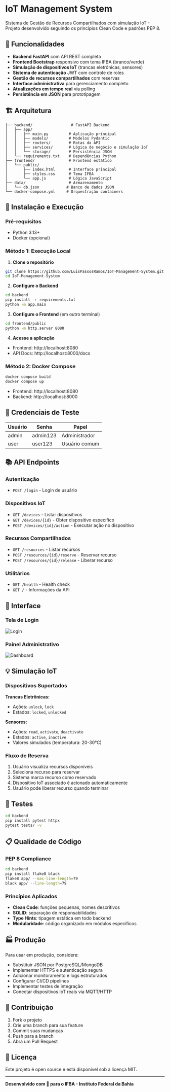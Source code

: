 # IoT Management System

Sistema de Gestão de Recursos Compartilhados com simulação IoT - Projeto desenvolvido seguindo os princípios Clean Code e padrões PEP 8.

## 🚀 Funcionalidades

- **Backend FastAPI** com API REST completa
- **Frontend Bootstrap** responsivo com tema IFBA (branco/verde)
- **Simulação de dispositivos IoT** (trancas eletrônicas, sensores)
- **Sistema de autenticação** JWT com controle de roles
- **Gestão de recursos compartilhados** com reservas
- **Interface administrativa** para gerenciamento completo
- **Atualizações em tempo real** via polling
- **Persistência em JSON** para prototipagem

## 🏗️ Arquitetura

```
├── backend/                 # FastAPI Backend
│   ├── app/
│   │   ├── main.py         # Aplicação principal
│   │   ├── models/         # Modelos Pydantic
│   │   ├── routers/        # Rotas da API
│   │   ├── services/       # Lógica de negócio e simulação IoT
│   │   └── storage/        # Persistência JSON
│   └── requirements.txt    # Dependências Python
├── frontend/               # Frontend estático
│   └── public/
│       ├── index.html      # Interface principal
│       ├── styles.css      # Tema IFBA
│       └── app.js          # Lógica JavaScript
├── data/                   # Armazenamento
│   └── db.json            # Banco de dados JSON
└── docker-compose.yml     # Orquestração containers
```

## 🔧 Instalação e Execução

### Pré-requisitos
- Python 3.13+
- Docker (opcional)

### Método 1: Execução Local

1. **Clone o repositório**
```bash
git clone https://github.com/LuisPassosRamos/IoT-Management-System.git
cd IoT-Management-System
```

2. **Configure o Backend**
```bash
cd backend
pip install -r requirements.txt
python -m app.main
```

3. **Configure o Frontend** (em outro terminal)
```bash
cd frontend/public
python -m http.server 8080
```

4. **Acesse a aplicação**
- Frontend: http://localhost:8080
- API Docs: http://localhost:8000/docs

### Método 2: Docker Compose

```bash
docker compose build
docker compose up
```

- Frontend: http://localhost:8080
- Backend: http://localhost:8000

## 🔐 Credenciais de Teste

| Usuário | Senha | Papel |
|---------|-------|-------|
| admin | admin123 | Administrador |
| user | user123 | Usuário comum |

## 📚 API Endpoints

### Autenticação
- `POST /login` - Login de usuário

### Dispositivos IoT
- `GET /devices` - Listar dispositivos
- `GET /devices/{id}` - Obter dispositivo específico
- `POST /devices/{id}/action` - Executar ação no dispositivo

### Recursos Compartilhados
- `GET /resources` - Listar recursos
- `POST /resources/{id}/reserve` - Reservar recurso
- `POST /resources/{id}/release` - Liberar recurso

### Utilitários
- `GET /health` - Health check
- `GET /` - Informações da API

## 🎨 Interface

### Tela de Login
![Login](https://github.com/user-attachments/assets/d32aae7b-2e33-4e8b-b4ef-9a3989d04be0)

### Painel Administrativo
![Dashboard](https://github.com/user-attachments/assets/1a4cff82-56d1-42e7-abd9-dc7cd7f87a56)

## 💡 Simulação IoT

### Dispositivos Suportados

**Trancas Eletrônicas:**
- Ações: `unlock`, `lock`
- Estados: `locked`, `unlocked`

**Sensores:**
- Ações: `read`, `activate`, `deactivate`
- Estados: `active`, `inactive`
- Valores simulados (temperatura: 20-30°C)

### Fluxo de Reserva

1. Usuário visualiza recursos disponíveis
2. Seleciona recurso para reservar
3. Sistema marca recurso como reservado
4. Dispositivo IoT associado é acionado automaticamente
5. Usuário pode liberar recurso quando terminar

## 🔬 Testes

```bash
cd backend
pip install pytest httpx
pytest tests/ -v
```

## 📋 Qualidade de Código

### PEP 8 Compliance
```bash
cd backend
pip install flake8 black
flake8 app/ --max-line-length=79
black app/ --line-length=79
```

### Princípios Aplicados
- **Clean Code**: funções pequenas, nomes descritivos
- **SOLID**: separação de responsabilidades
- **Type Hints**: tipagem estática em todo backend
- **Modularidade**: código organizado em módulos específicos

## 🏭 Produção

Para usar em produção, considere:

- Substituir JSON por PostgreSQL/MongoDB
- Implementar HTTPS e autenticação segura
- Adicionar monitoramento e logs estruturados
- Configurar CI/CD pipelines
- Implementar testes de integração
- Conectar dispositivos IoT reais via MQTT/HTTP

## 🤝 Contribuição

1. Fork o projeto
2. Crie uma branch para sua feature
3. Commit suas mudanças
4. Push para a branch
5. Abra um Pull Request

## 📄 Licença

Este projeto é open source e está disponível sob a licença MIT.

---

**Desenvolvido com 💚 para o IFBA - Instituto Federal da Bahia**